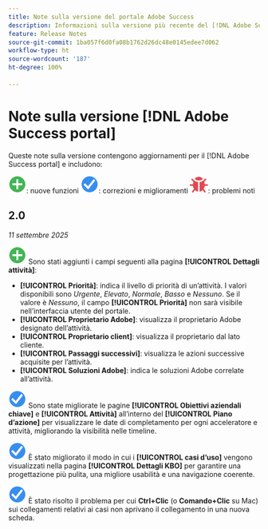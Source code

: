 ```yaml
---
title: Note sulla versione del portale Adobe Success
description: Informazioni sulla versione più recente del [!DNL Adobe Success portal].
feature: Release Notes
source-git-commit: 1ba057f6d0fa08b1762d26dc48e0145edee7d062
workflow-type: ht
source-wordcount: '187'
ht-degree: 100%

---
```



# Note sulla versione [!DNL Adobe Success portal]

Queste note sulla versione contengono aggiornamenti per il [!DNL Adobe Success portal] e includono:

![Nuovo](../adobe-success-portal/assets/new.svg): nuove funzioni
![Correzione](../adobe-success-portal/assets/fix.svg): correzioni e miglioramenti
![Bug](../adobe-success-portal/assets/bug.svg): problemi noti

## 2.0

_11 settembre 2025_

![Nuovo](../adobe-success-portal/assets/new.svg) Sono stati aggiunti i campi seguenti alla pagina **[!UICONTROL Dettagli attività]**:

* **[!UICONTROL Priorità]**: indica il livello di priorità di un’attività. I valori disponibili sono *Urgente*, *Elevato*, *Normale*, *Basso* e *Nessuno*. Se il valore è *Nessuno*, il campo **[!UICONTROL Priorità]** non sarà visibile nell’interfaccia utente del portale.
* **[!UICONTROL Proprietario Adobe]**: visualizza il proprietario Adobe designato dell’attività.
* **[!UICONTROL Proprietario client]**: visualizza il proprietario dal lato cliente.
* **[!UICONTROL Passaggi successivi]**: visualizza le azioni successive acquisite per l’attività.
* **[!UICONTROL Soluzioni Adobe]**: indica le soluzioni Adobe correlate all’attività.

![Correzione](../adobe-success-portal/assets/fix.svg) Sono state migliorate le pagine **[!UICONTROL Obiettivi aziendali chiave]** e **[!UICONTROL Attività]** all’interno del **[!UICONTROL Piano d’azione]** per visualizzare le date di completamento per ogni acceleratore e attività, migliorando la visibilità nelle timeline.

![Correzione](../adobe-success-portal/assets/fix.svg) È stato migliorato il modo in cui i **[!UICONTROL casi d’uso]** vengono visualizzati nella pagina **[!UICONTROL Dettagli KBO]** per garantire una progettazione più pulita, una migliore usabilità e una navigazione coerente.

![Correzione](../adobe-success-portal/assets/fix.svg) È stato risolto il problema per cui **Ctrl+Clic** (o **Comando+Clic** su Mac) sui collegamenti relativi ai casi non aprivano il collegamento in una nuova scheda.

